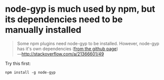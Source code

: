 # node-gyp is much used by npm, but its dependencies need to be manually installed

> Some npm plugins need node-gyp to be installed.
>However, node-gyp has it's own dependencies ([from the github page](https://github.com/TooTallNate/node-gyp))
><br />&mdash;http://stackoverflow.com/a/21366601/49


Try this first:

    npm install -g node-gyp
